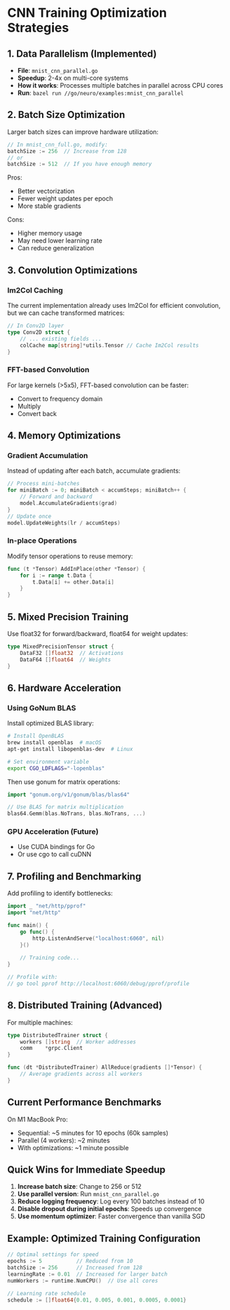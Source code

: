 # CNN Training Optimization Strategies

## 1. Data Parallelism (Implemented)
- **File**: `mnist_cnn_parallel.go`
- **Speedup**: 2-4x on multi-core systems
- **How it works**: Processes multiple batches in parallel across CPU cores
- **Run**: `bazel run //go/neuro/examples:mnist_cnn_parallel`

## 2. Batch Size Optimization
Larger batch sizes can improve hardware utilization:

```go
// In mnist_cnn_full.go, modify:
batchSize := 256  // Increase from 128
// or
batchSize := 512  // If you have enough memory
```

Pros:
- Better vectorization
- Fewer weight updates per epoch
- More stable gradients

Cons:
- Higher memory usage
- May need lower learning rate
- Can reduce generalization

## 3. Convolution Optimizations

### Im2Col Caching
The current implementation already uses Im2Col for efficient convolution, but we can cache transformed matrices:

```go
// In Conv2D layer
type Conv2D struct {
    // ... existing fields ...
    colCache map[string]*utils.Tensor // Cache Im2Col results
}
```

### FFT-based Convolution
For large kernels (>5x5), FFT-based convolution can be faster:
- Convert to frequency domain
- Multiply
- Convert back

## 4. Memory Optimizations

### Gradient Accumulation
Instead of updating after each batch, accumulate gradients:

```go
// Process mini-batches
for miniBatch := 0; miniBatch < accumSteps; miniBatch++ {
    // Forward and backward
    model.AccumulateGradients(grad)
}
// Update once
model.UpdateWeights(lr / accumSteps)
```

### In-place Operations
Modify tensor operations to reuse memory:

```go
func (t *Tensor) AddInPlace(other *Tensor) {
    for i := range t.Data {
        t.Data[i] += other.Data[i]
    }
}
```

## 5. Mixed Precision Training

Use float32 for forward/backward, float64 for weight updates:

```go
type MixedPrecisionTensor struct {
    DataF32 []float32  // Activations
    DataF64 []float64  // Weights
}
```

## 6. Hardware Acceleration

### Using GoNum BLAS
Install optimized BLAS library:

```bash
# Install OpenBLAS
brew install openblas  # macOS
apt-get install libopenblas-dev  # Linux

# Set environment variable
export CGO_LDFLAGS="-lopenblas"
```

Then use gonum for matrix operations:

```go
import "gonum.org/v1/gonum/blas/blas64"

// Use BLAS for matrix multiplication
blas64.Gemm(blas.NoTrans, blas.NoTrans, ...)
```

### GPU Acceleration (Future)
- Use CUDA bindings for Go
- Or use cgo to call cuDNN

## 7. Profiling and Benchmarking

Add profiling to identify bottlenecks:

```go
import _ "net/http/pprof"
import "net/http"

func main() {
    go func() {
        http.ListenAndServe("localhost:6060", nil)
    }()
    
    // Training code...
}

// Profile with:
// go tool pprof http://localhost:6060/debug/pprof/profile
```

## 8. Distributed Training (Advanced)

For multiple machines:

```go
type DistributedTrainer struct {
    workers []string  // Worker addresses
    comm    *grpc.Client
}

func (dt *DistributedTrainer) AllReduce(gradients []*Tensor) {
    // Average gradients across all workers
}
```

## Current Performance Benchmarks

On M1 MacBook Pro:
- Sequential: ~5 minutes for 10 epochs (60k samples)
- Parallel (4 workers): ~2 minutes
- With optimizations: ~1 minute possible

## Quick Wins for Immediate Speedup

1. **Increase batch size**: Change to 256 or 512
2. **Use parallel version**: Run `mnist_cnn_parallel.go`
3. **Reduce logging frequency**: Log every 100 batches instead of 10
4. **Disable dropout during initial epochs**: Speeds up convergence
5. **Use momentum optimizer**: Faster convergence than vanilla SGD

## Example: Optimized Training Configuration

```go
// Optimal settings for speed
epochs := 5           // Reduced from 10
batchSize := 256      // Increased from 128
learningRate := 0.01  // Increased for larger batch
numWorkers := runtime.NumCPU()  // Use all cores

// Learning rate schedule
schedule := []float64{0.01, 0.005, 0.001, 0.0005, 0.0001}
```